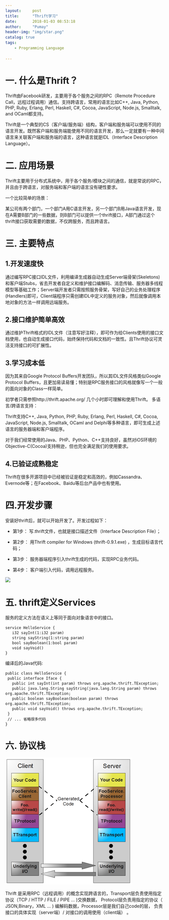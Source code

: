 ```yaml
---
layout:     post
title:      "Thrift学习"
date:       2018-01-03 08:53:18
author:     "Pumay"
header-img: "img/star.png"
catalog: true
tags:
    - Programming Language
    
---
```



# 一. 什么是Thrift？

Thrift由Facebook研发，主要用于各个服务之间的RPC（Remote Procedure Call，远程过程调用）通信。支持跨语言，常用的语言比如C++, Java, Python, PHP, Ruby, Erlang, Perl, Haskell, C#, Cocoa, JavaScript, Node.js, Smalltalk, and OCaml都支持。


Thrift是一个典型的CS（客户端/服务端）结构，客户端和服务端可以使用不同的语言开发。既然客户端和服务端能使用不同的语言开发，那么一定就要有一种中间语言来关联客户端和服务端的语言，这种语言就是IDL（Interface Description Language）。

# 二. 应用场景

Thrift主要用于分布式系统中，用于各个服务/模块之间的通信，就是常说的RPC，并且由于跨语言，对服务端和客户端的语言没有硬性要求。

一个比较简单的场景：

某公司有两个部门，一个部门A用C语言开发，另一个部门B用Java语言开发，现在A需要B部门的一些数据，则B部门可以提供一个thrift接口，A部门通过这个thrift接口获取需要的数据，不仅跨服务，而且跨语言。

# 三. 主要特点

## 1.开发速度快

通过编写RPC接口IDL文件，利用编译生成器自动生成Server端骨架(Skeletons)和客户端Stubs，省去开发者自定义和维护接口编解码、消息传输、服务器多线程模型等基础工作；Server端开发者只需按照服务骨架，写好自己的业务处理程序(Handlers)即可，Client端程序只需创建IDL中定义的服务对象，然后就像调用本地对象的方法一样调用远端服务。

## 2.接口维护简单高效

通过维护Thrift格式的IDL文件（注意写好注释），即可作为给Clients使用的接口文档使用，也自动生成接口代码，始终保持代码和文档的一致性。且Thrift协议可灵活支持接口的可扩展性。

## 3.学习成本低

因为其来自Google Protocol Buffers开发团队，所以其IDL文件风格类似Google Protocol Buffers，且更加易读易懂；特别是RPC服务接口的风格就像写一个一般的面向对象的Class一样简单。

初学者只需参照http://thrift.apache.org/ 几个小时即可理解和使用Thrift。
多语言/跨语言支持：

Thrift支持C++, Java, Python, PHP, Ruby, Erlang, Perl, Haskell, C#, Cocoa, JavaScript, Node.js, Smalltalk, OCaml and Delphi等多种语言，即可生成上述语言的服务器端和客户端程序。

对于我们经常使用的Java、PHP、Python、C++支持良好，虽然对iOS环境的Objective-C(Cocoa)支持稍逊，但也完全满足我们的使用要求。

## 4.已验证成熟稳定

Thrift在很多开源项目中已经被验证是稳定和高效的，例如Cassandra、Evernode等；在Facebook、Baidu等后台产品中也有使用。


# 四.开发步骤

安装好thrift后，就可以开始开发了。开发过程如下：

- 第1步： 写.thrift文件，也就是接口描述文件（Interface Description File）；

- 第2步： 用Thrift compiler for Windows (thrift-0.9.1.exe) ，生成目标语言代码；

- 第3步： 服务器端程序引入thrift生成的代码，实现RPC业务代码。

- 第4步： 客户端引入代码，调用远程服务。


![](http://img.blog.csdn.net/20140815234756473?watermark/2/text/aHR0cDovL2Jsb2cuY3Nkbi5uZXQvY29sb3Vyb28=/font/5a6L5L2T/fontsize/400/fill/I0JBQkFCMA==/dissolve/70/gravity/Center)


# 五. thrift定义Services

服务的定义方法在语义上等同于面向对象语言中的接口。
 ```
service HelloService {
    i32 sayInt(1:i32 param)
    string sayString(1:string param)
    bool sayBoolean(1:bool param)
    void sayVoid()
}
 ```
 
编译后的Java代码:

 ```
public class HelloService {
  public interface Iface {
    public int sayInt(int param) throws org.apache.thrift.TException;
    public java.lang.String sayString(java.lang.String param) throws org.apache.thrift.TException;
    public boolean sayBoolean(boolean param) throws org.apache.thrift.TException;
    public void sayVoid() throws org.apache.thrift.TException;
  }
  // ... 省略很多代码
}
 ```

# 六. 协议栈

![](/img/thrift.png)

Thrift 是采用RPC（远程调用）的概念实现跨语言的，Transport层负责使用指定协议（TCP / HTTP / FILE / PIPE … )交换数据， Protocol层负责用指定的协议（ JSON,Binary，XML … ) 编解码数据，Processor层是我们自己code的层， 负责接口的具体实现（server端）/ 对接口的调用使用（client端） 。
